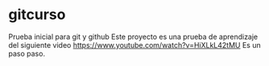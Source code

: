 # gitcurso
Prueba inicial para git y github
Este proyecto es una prueba de aprendizaje del siguiente video
https://www.youtube.com/watch?v=HiXLkL42tMU
Es un paso paso.
